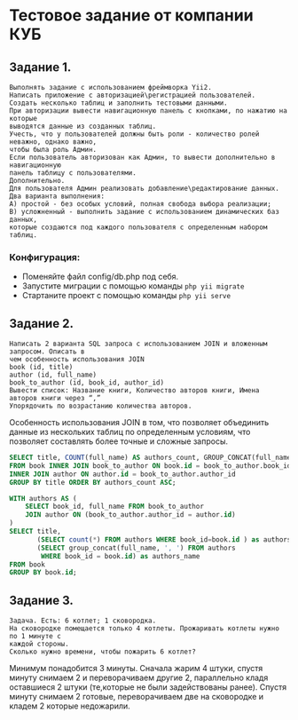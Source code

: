 # Тестовое задание от компании КУБ

## Задание 1.
```
Выполнять задание с использованием фреймворка Yii2.
Написать приложение с авторизацией\регистрацией пользователей.
Создать несколько таблиц и заполнить тестовыми данными.
При авторизации вывести навигационную панель с кнопками, по нажатию на которые
выводятся данные из созданных таблиц.
Учесть, что у пользователей должны быть роли - количество ролей неважно, однако важно,
чтобы была роль Админ.
Если пользователь авторизован как Админ, то вывести дополнительно в навигационную
панель таблицу с пользователями.
Дополнительно.
Для пользователя Админ реализовать добавление\редактирование данных.
Два варианта выполнения:
A) простой - без особых условий, полная свобода выбора реализации;
B) усложненный - выполнить задание с использованием динамических баз данных,
которые создаются под каждого пользователя с определенным набором таблиц.
```

### Конфигурация:

- Поменяйте файл config/db.php под себя.
- Запустите миграции с помощью команды `php yii migrate`
- Стартаните проект с помощью команды `php yii serve`

## Задание 2.
```
Написать 2 варианта SQL запроса с использованием JOIN и вложенным запросом. Описать в
чем особенность использования JOIN
book (id, title)
author (id, full_name)
book_to_author (id, book_id, author_id)
Вывести список: Название книги, Количество авторов книги, Имена авторов книги через “,”
Упорядочить по возрастанию количества авторов.
```
Особенность использования JOIN  в том, что позволяет объединить данные из нескольких таблиц
по определенным условиям, что позволяет составлять более точные и сложные запросы.

~~~~sql
SELECT title, COUNT(full_name) AS authors_count, GROUP_CONCAT(full_name, ",") AS authors 
FROM book INNER JOIN book_to_author ON book.id = book_to_author.book_id 
INNER JOIN author ON author.id = book_to_author.author_id
GROUP BY title ORDER BY authors_count ASC;
~~~~

~~~~sql
WITH authors AS (
    SELECT book_id, full_name FROM book_to_author
    JOIN author ON (book_to_author.author_id = author.id)
)
SELECT title,
       (SELECT count(*) FROM authors WHERE book_id=book.id ) as authors_count,
       (SELECT group_concat(full_name, ', ') FROM authors
        WHERE book_id = book.id) as authors_name
FROM book
GROUP BY book.id;
~~~~

## Задание 3.
```
Задача. Есть: 6 котлет; 1 сковородка.
На сковородке помещается только 4 котлеты. Прожаривать котлеты нужно по 1 минуте с
каждой стороны.
Сколько нужно времени, чтобы пожарить 6 котлет?
```
Минимум понадобится 3 минуты. Сначала жарим 4 штуки, спустя минуту снимаем 
2 и переворачиваем другие 2, параллельно кладя оставшиеся 2 штуки (те,которые не были задействованы ранее). 
Спустя минуту снимаем 2 готовые, переворачиваем две на сковородке и кладем 2 которые недожарили.